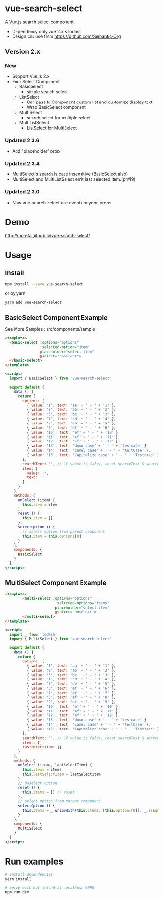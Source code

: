 # vue-search-select

A Vue.js search select component.

+ Dependency only vue 2.x & lodash
+ Design css use from <https://github.com/Semantic-Org>

## Version 2.x

### New

+ Support Vue.js 2.x
+ Four Select Component
  + BasicSelect
    + simple search select
  + ListSelect
    + Can pass to Component custom list and customize display text
    + Wrap BasicSelect component
  + MultiSelect
    + search select for multiple select
  + MultiListSelect
    + ListSelect for MultiSelect

### Updated 2.3.6

+ Add "placeholder" prop

### Updated 2.3.4

+ MultiSelect's search is case insensitive (BasicSelect also)
+ MultiSelect and MultiListSelect emit last selected item.(pr#19)

### Updated 2.3.0

+ Now vue-search-select use events beyond props

# Demo

<http://moreta.github.io/vue-search-select/>

# Usage

## Install

```bash
npm install --save vue-search-select
```

or by yarn 

```bash
yarn add vue-search-select
```

## BasicSelect Component Example

See More Samples : src/components/sample

```html
<template>
  <basic-select :options="options"
                :selected-option="item"
                placeholder="select item"
                @select="onSelect">
  </basic-select>
</template>

<script>
  import { BasicSelect } from 'vue-search-select'

  export default {
    data () {
      return {
        options: [
          { value: '1', text: 'aa' + ' - ' + '1' },
          { value: '2', text: 'ab' + ' - ' + '2' },
          { value: '3', text: 'bc' + ' - ' + '3' },
          { value: '4', text: 'cd' + ' - ' + '4' },
          { value: '5', text: 'de' + ' - ' + '5' },
          { value: '6', text: 'ef' + ' - ' + '6' },
          { value: '10', text: 'ef' + ' - ' + '10' },
          { value: '11', text: 'ef' + ' - ' + '11' },
          { value: '12', text: 'ef' + ' - ' + '12' },
          { value: '13', text: 'down case' + ' - ' + 'testcase' },
          { value: '14', text: 'camel case' + ' - ' + 'testCase' },
          { value: '15', text: 'Capitalize case' + ' - ' + 'Testcase' }
        ],
        searchText: '', // If value is falsy, reset searchText & searchItem
        item: {
          value: '',
          text: ''
        }
      }
    },
    methods: {
      onSelect (item) {
        this.item = item
      },
      reset () {
        this.item = {}
      },
      selectOption () {
        // select option from parent component
        this.item = this.options[0]
      }
    },
    components: {
      BasicSelect
    }
  }
</script>
```

## MultiSelect Component Example

```html
<template>
        <multi-select :options="options"
                       :selected-options="items"
                       placeholder="select item"
                       @select="onSelect">
        </multi-select>
</template>

<script>
  import _ from 'lodash'
  import { MultiSelect } from 'vue-search-select'

  export default {
    data () {
      return {
        options: [
          { value: '1', text: 'aa' + ' - ' + '1' },
          { value: '2', text: 'ab' + ' - ' + '2' },
          { value: '3', text: 'bc' + ' - ' + '3' },
          { value: '4', text: 'cd' + ' - ' + '4' },
          { value: '5', text: 'de' + ' - ' + '5' },
          { value: '6', text: 'ef' + ' - ' + '6' },
          { value: '7', text: 'ef' + ' - ' + '7' },
          { value: '8', text: 'ef' + ' - ' + '8' },
          { value: '9', text: 'ef' + ' - ' + '9' },
          { value: '10', text: 'ef' + ' - ' + '10' },
          { value: '11', text: 'ef' + ' - ' + '11' },
          { value: '12', text: 'ef' + ' - ' + '12' },
          { value: '13', text: 'down case' + ' - ' + 'testcase' },
          { value: '14', text: 'camel case' + ' - ' + 'testCase' },
          { value: '15', text: 'Capitalize case' + ' - ' + 'Testcase' }
        ],
        searchText: '', // If value is falsy, reset searchText & searchItem
        items: [],
        lastSelectItem: {}
      }
    },
    methods: {
      onSelect (items, lastSelectItem) {
        this.items = items
        this.lastSelectItem = lastSelectItem
      },
      // deselect option
      reset () {
        this.items = [] // reset
      },
      // select option from parent component
      selectOption () {
        this.items = _.unionWith(this.items, [this.options[0]], _.isEqual)
      }
    },
    components: {
      MultiSelect
    }
  }
</script>
```


# Run examples

```bash
# install dependencies
yarn install

# serve with hot reload at localhost:9090
npm run dev
```
